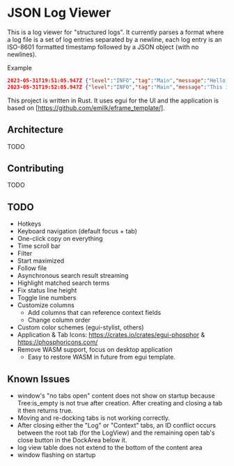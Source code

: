 # JSON Log Viewer

This is a log viewer for "structured logs".  It currently parses a format where a log file is a set of log entries separated by a newline, each log entry is an ISO-8601 formatted timestamp followed by a JSON object (with no newlines).

Example
```json
2023-05-31T19:51:05.947Z {"level":"INFO","tag":"Main","message":"Hello, world!"}
2023-05-31T19:52:05.947Z {"level":"INFO","tag":"Main","message":"This is a structured log file."}
```

This project is written in Rust. It uses egui for the UI and the application is based on [https://github.com/emilk/eframe_template/].

## Architecture

TODO

## Contributing

TODO

## TODO
* Hotkeys
* Keyboard navigation (default focus + tab)
* One-click copy on everything
* Time scroll bar
* Filter
* Start maximized
* Follow file
* Asynchronous search result streaming
* Highlight matched search terms
* Fix status line height
* Toggle line numbers
* Customize columns
    * Add columns that can reference context fields
    * Change column order
* Custom color schemes (egui-stylist, others)
* Application & Tab Icons: https://crates.io/crates/egui-phosphor & https://phosphoricons.com/
* Remove WASM support, focus on desktop application
    * Easy to restore WASM in future from egui template.

## Known Issues
* window's "no tabs open" content does not show on startup because Tree:is_empty is not true after creation.  After creating and closing a tab it then returns true.
* Moving and re-docking tabs is not working correctly.
* After closing either the "Log" or "Context" tabs, an ID conflict occurs between the root tab (for the LogView) and the remaining open tab's close button in the DockArea below it.
* log view table does not extend to the bottom of the content area
* window flashing on startup
